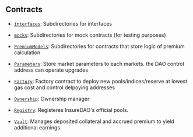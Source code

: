 ## Contracts

- [`interfaces`](interfaces): Subdirectories for interfaces
- [`mocks`](mocks): Subdirectories for mock contracts (for testing purposes)
- [`PremiumModels`](PremiumModels): Subdirectories for contracts that store logic of premium calculation
- [`Parameters`](Parameters.sol): Store market parameters to each markets. the DAO control address can operate upgrades

- [`Factory`](Factory.sol): Factory contract to deploy new pools/indices/reserve at lowest gas cost and control delpoying addresses
- [`Ownership`](Ownership.sol): Ownership manager
- [`Registry`](Registry.sol): Registeres InsureDAO's official pools.
- [`Vault`](Vault.sol): Manages deposited collateral and accrued premium to yield additional earnings

